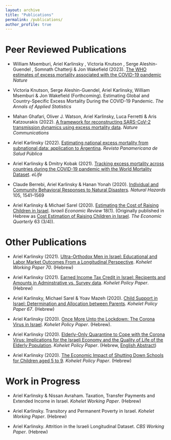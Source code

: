 ```yaml
---
layout: archive
title: "Publications"
permalink: /publications/
author_profile: true
---
```


Peer Reviewed Publications
======
* William Msemburi, Ariel Karlinsky , Victoria Knutson , Serge Aleshin-Guendel , Somnath Chatterji  & Jon Wakefield (2023). [The WHO estimates of excess mortality associated with the COVID-19 pandemic](https://doi.org/10.1038/s41586-022-05522-2) _Nature_

* Victoria Knutson, Serge Aleshin-Guendel, Ariel Karlinsky, William Msemburi & Jon Wakefield (Forthcoming). Estimating Global and Country-Specific Excess Mortality During the COVID-19 Pandemic. _The Annals of Applied Statistics_ 

* Mahan Ghafari, Oliver J. Watson, Ariel Karlinsky, Luca Ferretti & Aris Katzourakis (2022). [A framework for reconstructing SARS-CoV-2 transmission dynamics using excess mortality data](https://doi.org/10.1038/s41467-022-30711-y). _Nature Communications_

* Ariel Karlinsky (2022). [Estimating national excess mortality from subnational data: application to Argentina](https://doi.org/10.26633%2FRPSP.2022.19). _Revista Panamericana de Salud Pública_

* Ariel Karlinsky & Dmitry Kobak (2021). [Tracking excess mortality across countries during the COVID-19 pandemic with the World Mortality Dataset](https://doi.org/10.7554/eLife.69336). _eLife_ 

* Claude Berrebi, Ariel Karlinsky & Hanan Yonah (2020). [Individual and Community Behavioral Responses to Natural Disasters](https://doi.org/10.1007/s11069-020-04365-2). _Natural Hazards_ 105, 1541–1569

* Ariel Karlinsky & Michael Sarel (2020).  [Estimating the Cost of Raising Children in Israel](https://www.boi.org.il/en/Research/Periodicals/Documents/iser%20Vol%2018%20No%201/8-KarlinskySarel-P91-137%20%28002%29.pdf). _Israeli Economic Review_ 18(1). (Originally published in Hebrew as [Cost Estimation of Raising Children in Israel](https://ieca.org.il/wp-content/uploads/2020/02/03Rivon2019Nos3and4.pdf#page=103). _The Economic Quarterly_ 63 (3/4)).


Other Publications
======
* Ariel Karlinsky (2021). [Ultra-Orthodox Men in Israel: Educational and Labor Market Outcomes From a Longitudinal Perspective](https://kohelet.org.il/wp-content/uploads/2021/03/KPF0119_EduEmpEarn_H_txt70.pdf). _Kohelet Working Paper 70_. (Hebrew)

* Ariel Karlinsky (2021). [Earned Income Tax Credit in Israel: Recipents and Amounts in Adminstrative vs. Survey data](https://kohelet.org.il/wp-content/uploads/2021/03/%D7%9E%D7%A1-%D7%94%D7%9B%D7%A0%D7%A1%D7%94-%D7%A9%D7%9C%D7%99%D7%9C%D7%99-%D7%91%D7%99%D7%A9%D7%A8%D7%90%D7%9C.pdf). _Kohelet Policy Paper_. (Hebrew)

* Ariel Karlinsky, Michael Sarel & Yoav Mazeh (2020). [Child Support in Israel: Determination and Allocation between Parents](https://kohelet.org.il/wp-content/uploads/2020/12/mezonot.policypaper.pdf). _Kohelet Policy Paper 67_. (Hebrew)

* Ariel Karlinsky (2020). [Once More Unto the Lockdown: The Corona Virus in Israel](https://kohelet.org.il/publication/covid). _Kohelet Policy Paper_. (Hebrew). 


* Ariel Karlinsky (2020). [Elderly-Only Quarantine to Cope with the Corona Virus: Implications for the Israeli Economy and the Quality of Life of the Elderly Population](https://kohelet.org.il/wp-content/uploads/2020/04/%D7%A1%D7%92%D7%A8-%D7%9E%D7%91%D7%95%D7%92%D7%A8%D7%99%D7%9D-%D7%A1%D7%95%D7%A4%D7%99.pdf). _Kohelet Policy Paper_. (Hebrew, [English Abstract](https://bit.ly/3aeYGRT))

* Ariel Karlinsky (2020). [The Economic Impact of Shutting Down Schools for Children aged 5 to 9](https://kohelet.org.il/wp-content/uploads/2020/04/econ.impact.child_.covid_.pdf). _Kohelet Policy Paper_. (Hebrew)


Work in Progress
======
* Ariel Karlinsky & Nissan Avraham. Taxation, Transfer Payments and Extended Income in Israel. _Kohelet Working Paper_. (Hebrew)

* Ariel Karlinsky. Transitory and Permanent Poverty in Israel. _Kohelet Working Paper_. (Hebrew)

* Ariel Karlinsky. Attrition in the Israeli Longitudinal Dataset. _CBS Working Paper_. (Hebrew) 

